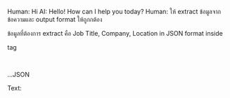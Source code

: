 Human: Hi
AI: Hello! How can I help you today?
Human: ให้ extract ข้อมูลจากข้อความและ output format ให้ถูกกต้อง​

ข้อมูลที่ต้องการ extract คือ Job Title, Company, Location in JSON format inside <div> tag​

<div>​

...JSON​

</div>

Text:
